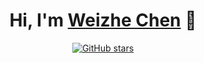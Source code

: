 <h1 align="center">Hi, I'm <a href="https://star-night-rain.github.io/">Weizhe Chen</a> 👋</h1> 

<p align="center">
  <a href="https://github.com/star-night-rain">
    <img src="https://img.shields.io/badge/dynamic/json?logo=github&label=GitHub%20Stars&style=for-the-badge&query=%24.stars&url=https://api.github-star-counter.workers.dev/user/weizhechen03" alt="GitHub stars">
  </a>
</p>

